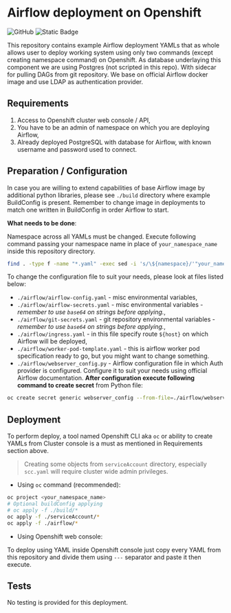 # Airflow deployment on Openshift

![GitHub](https://img.shields.io/github/license/Veinar/airflow_openshift)
![Static Badge](https://img.shields.io/badge/contributions-welcome-blue)


This repository contains example Airflow deployment YAMLs that as whole allows user to deploy working system using only two commands (except creating namespace command) on Openshift. As database underlaying this component we are using Postgres (not scripted in this repo). With sidecar for pulling DAGs from git repository. We base on official Airflow docker image and use LDAP as authentication provider.

## Requirements

1. Access to Openshift cluster web console / API,
1. You have to be an admin of namespace on which you are deploying Airflow,
1. Already deployed PostgreSQL with database for Airflow, with known username and password used to connect.

## Preparation / Configuration

In case you are willing to extend capabilities of base Airflow image by additional python libraries, please see `./build` directory where example BuildConfig is present. Remember to change image in deployments to match one written in BuildConfig in order Airflow to start.

**What needs to be done**:

Namespace across all YAMLs must be changed. Execute following command passing your namespace name in place of `your_namespace_name` inside this repository directory. 

```sh
find . -type f -name "*.yaml" -exec sed -i 's/\${namespace}/'"your_namespace_name"'/g' {} \;
```
To change the configuration file to suit your needs, please look at files listed below:
* `./airflow/airflow-config.yaml` - misc environmental variables, 
* `./airflow/airflow-secrets.yaml` - misc environmental variables - *remember to use `base64` on strings before applying.*,
* `./airflow/git-secrets.yaml` - git repository environmental variables - *remember to use `base64` on strings before applying.*,
* `./airflow/ingress.yaml` - in this file specify route `${host}` on which Airflow will be deployed,
* `./airflow/worker-pod-template.yaml` - this is airflow worker pod specification ready to go, but you might want to change something.
* `./airflow/webserver_config.py` - Airflow configuration file in which Auth provider is configured. Configure it to suit your needs using official Airflow documentation. **After configuration execute following command to create secret** from Python file:

```bash
oc create secret generic webserver_config --from-file=./airflow/webserver_config.py --dry-run=client -o yaml > ./airflow/webserver_config.yaml
```

## Deployment

To perform deploy, a tool named Openshift CLI aka `oc` or ability to create YAMLs from Cluster console is a must as mentioned in Requirements section above.

> Creating some objects from `serviceAccount` directory, especially `scc.yaml` will require cluster wide admin privileges.

* Using `oc` command (recommended):

```sh
oc project <your_namespace_name>
# Optional buildConfig applying
# oc apply -f ./build/* 
oc apply -f ./serviceAccount/*
oc apply -f ./airflow/*
```

* Using Openshift web console:

To deploy using YAML inside Openshift console just copy every YAML from this repository and divide them using `---` separator and paste it then execute.

## Tests

No testing is provided for this deployment.
